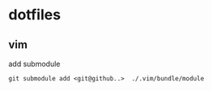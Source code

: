 dotfiles
========

vim
---

add submodule 

```
git submodule add <git@github..>  ./.vim/bundle/module
```
